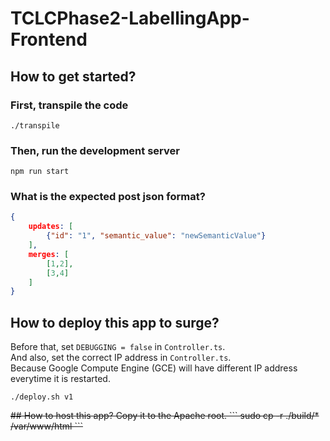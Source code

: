 # TCLCPhase2-LabellingApp-Frontend

## How to get started?
### First, transpile the code
```
./transpile
```

### Then, run the development server
```
npm run start
```

### What is the expected post json format?
```json
{
    updates: [
        {"id": "1", "semantic_value": "newSemanticValue"}
    ],
    merges: [
        [1,2],
        [3,4]
    ]
}
```

## How to deploy this app to surge?
Before that, set `DEBUGGING = false` in `Controller.ts`.  
And also, set the correct IP address in `Controller.ts`.  
Because Google Compute Engine (GCE) will have different IP address everytime it is restarted.
```
./deploy.sh v1
```

<del>
## How to host this app?
Copy it to the Apache root.
```
sudo cp -r ./build/* /var/www/html
```
</del>